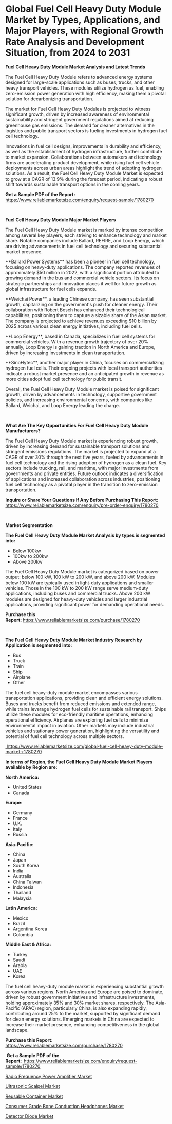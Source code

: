<p><h1>Global Fuel Cell Heavy Duty Module Market by Types, Applications, and Major Players, with Regional Growth Rate Analysis and Development Situation, from 2024 to 2031</h1></p><p><strong>Fuel Cell Heavy Duty Module Market Analysis and Latest Trends</strong></p>
<p><p>The Fuel Cell Heavy Duty Module refers to advanced energy systems designed for large-scale applications such as buses, trucks, and other heavy transport vehicles. These modules utilize hydrogen as fuel, enabling zero-emission power generation with high efficiency, making them a pivotal solution for decarbonizing transportation.</p><p>The market for Fuel Cell Heavy Duty Modules is projected to witness significant growth, driven by increased awareness of environmental sustainability and stringent government regulations aimed at reducing greenhouse gas emissions. The demand for cleaner alternatives in the logistics and public transport sectors is fueling investments in hydrogen fuel cell technology. </p><p>Innovations in fuel cell designs, improvements in durability and efficiency, as well as the establishment of hydrogen infrastructure, further contribute to market expansion. Collaborations between automakers and technology firms are accelerating product development, while rising fuel cell vehicle deployments across urban areas highlight the trend of adopting hydrogen solutions. As a result, the Fuel Cell Heavy Duty Module Market is expected to grow at a CAGR of 13.9% during the forecast period, indicating a robust shift towards sustainable transport options in the coming years.</p></p>
<p><strong>Get a Sample PDF of the Report:&nbsp;</strong> <a href="https://www.reliablemarketsize.com/enquiry/request-sample/1780270?utm_campaign=1872&utm_medium=2&utm_source=Github&utm_content=ia&utm_term=19122024&utm_id=fuel-cell-heavy-duty-module">https://www.reliablemarketsize.com/enquiry/request-sample/1780270</a></p>
<p>&nbsp;</p>
<p><strong>Fuel Cell Heavy Duty Module Major Market Players</strong></p>
<p><p>The Fuel Cell Heavy Duty Module market is marked by intense competition among several key players, each striving to enhance technology and market share. Notable companies include Ballard, REFIRE, and Loop Energy, which are driving advancements in fuel cell technology and securing substantial market presence.</p><p>**Ballard Power Systems** has been a pioneer in fuel cell technology, focusing on heavy-duty applications. The company reported revenues of approximately $50 million in 2022, with a significant portion attributed to growing demand in the bus and commercial vehicle sectors. Its focus on strategic partnerships and innovation places it well for future growth as global infrastructure for fuel cells expands.</p><p>**Weichai Power**, a leading Chinese company, has seen substantial growth, capitalizing on the government's push for cleaner energy. Their collaboration with Robert Bosch has enhanced their technological capabilities, positioning them to capture a sizable share of the Asian market. The company is projected to achieve revenues exceeding $10 billion by 2025 across various clean energy initiatives, including fuel cells.</p><p>**Loop Energy**, based in Canada, specializes in fuel cell systems for commercial vehicles. With a revenue growth trajectory of over 20% annually, Loop Energy is gaining traction in North America and Europe, driven by increasing investments in clean transportation.</p><p>**SinoHytec**, another major player in China, focuses on commercializing hydrogen fuel cells. Their ongoing projects with local transport authorities indicate a robust market presence and an anticipated growth in revenue as more cities adopt fuel cell technology for public transit.</p><p>Overall, the Fuel Cell Heavy Duty Module market is poised for significant growth, driven by advancements in technology, supportive government policies, and increasing environmental concerns, with companies like Ballard, Weichai, and Loop Energy leading the charge.</p></p>
<p>&nbsp;</p>
<p><strong>What Are The Key Opportunities For Fuel Cell Heavy Duty Module Manufacturers?</strong></p>
<p><p>The Fuel Cell Heavy Duty Module market is experiencing robust growth, driven by increasing demand for sustainable transport solutions and stringent emissions regulations. The market is projected to expand at a CAGR of over 30% through the next five years, fueled by advancements in fuel cell technology and the rising adoption of hydrogen as a clean fuel. Key sectors include trucking, rail, and maritime, with major investments from governments and private entities. Future outlook indicates a diversification of applications and increased collaboration across industries, positioning fuel cell technology as a pivotal player in the transition to zero-emission transportation.</p></p>
<p><strong>Inquire or Share Your Questions If Any Before Purchasing This Report:</strong> <a href="https://www.reliablemarketsize.com/enquiry/pre-order-enquiry/1780270?utm_campaign=1872&utm_medium=2&utm_source=Github&utm_content=ia&utm_term=19122024&utm_id=fuel-cell-heavy-duty-module">https://www.reliablemarketsize.com/enquiry/pre-order-enquiry/1780270</a></p>
<p>&nbsp;</p>
<p><strong>Market Segmentation</strong></p>
<p><strong>The Fuel Cell Heavy Duty Module Market Analysis by types is segmented into:</strong></p>
<p><ul><li>Below 100kw</li><li>100kw to 200kw</li><li>Above 200kw</li></ul></p>
<p><p>The Fuel Cell Heavy Duty Module market is categorized based on power output: below 100 kW, 100 kW to 200 kW, and above 200 kW. Modules below 100 kW are typically used in light-duty applications and smaller vehicles. Those in the 100 kW to 200 kW range serve medium-duty applications, including buses and commercial trucks. Above 200 kW modules are designed for heavy-duty vehicles and larger industrial applications, providing significant power for demanding operational needs.</p></p>
<p><strong>Purchase this Report:&nbsp;</strong><a href="https://www.reliablemarketsize.com/purchase/1780270?utm_campaign=1872&utm_medium=2&utm_source=Github&utm_content=ia&utm_term=19122024&utm_id=fuel-cell-heavy-duty-module">https://www.reliablemarketsize.com/purchase/1780270</a></p>
<p>&nbsp;</p>
<p><strong>The Fuel Cell Heavy Duty Module Market Industry Research by Application is segmented into:</strong></p>
<p><ul><li>Bus</li><li>Truck</li><li>Train</li><li>Ship</li><li>Airplane</li><li>Other</li></ul></p>
<p><p>The fuel cell heavy-duty module market encompasses various transportation applications, providing clean and efficient energy solutions. Buses and trucks benefit from reduced emissions and extended range, while trains leverage hydrogen fuel cells for sustainable rail transport. Ships utilize these modules for eco-friendly maritime operations, enhancing operational efficiency. Airplanes are exploring fuel cells to minimize environmental impact in aviation. Other markets may include industrial vehicles and stationary power generation, highlighting the versatility and potential of fuel cell technology across multiple sectors.</p></p>
<p><a href="https://www.reliablemarketsize.com/global-fuel-cell-heavy-duty-module-market-r1780270?utm_campaign=1872&utm_medium=2&utm_source=Github&utm_content=ia&utm_term=19122024&utm_id=fuel-cell-heavy-duty-module">&nbsp;https://www.reliablemarketsize.com/global-fuel-cell-heavy-duty-module-market-r1780270</a></p>
<p><strong>In terms of Region, the Fuel Cell Heavy Duty Module Market Players available by Region are:</strong></p>
<p>
    <p> <strong> North America: </strong>
        <ul>
            <li>United States</li>
            <li>Canada</li>
        </ul>
        </p> 
    <p> <strong> Europe: </strong>
        <ul>
            <li>Germany</li>
            <li>France</li>
            <li>U.K.</li>
            <li>Italy</li>
            <li>Russia</li>
        </ul>
        </p> 
    <p> <strong> Asia-Pacific: </strong>
        <ul>
            <li>China</li>
            <li>Japan</li>
            <li>South Korea</li>
            <li>India</li>
            <li>Australia</li>
            <li>China Taiwan</li>
            <li>Indonesia</li>
            <li>Thailand</li>
            <li>Malaysia</li>
        </ul>
        </p> 
    <p> <strong> Latin America: </strong>
        <ul>
            <li>Mexico</li>
            <li>Brazil</li>
            <li>Argentina Korea</li>
            <li>Colombia</li>
        </ul>
        </p> 
    <p> <strong> Middle East & Africa: </strong>
        <ul>
            <li>Turkey</li>
            <li>Saudi</li>
            <li>Arabia</li>
            <li>UAE</li>
            <li>Korea</li>
        </ul>
    </p>
    </p>
<p><p>The fuel cell heavy-duty module market is experiencing substantial growth across various regions. North America and Europe are poised to dominate, driven by robust government initiatives and infrastructure investments, holding approximately 35% and 30% market shares, respectively. The Asia-Pacific (APAC) region, particularly China, is also expanding rapidly, contributing around 25% to the market, supported by significant demand for clean energy solutions. Emerging markets in China are expected to increase their market presence, enhancing competitiveness in the global landscape.</p></p>
<p><strong>Purchase this Report: </strong><a href="https://www.reliablemarketsize.com/purchase/1780270?utm_campaign=1872&utm_medium=2&utm_source=Github&utm_content=ia&utm_term=19122024&utm_id=fuel-cell-heavy-duty-module">https://www.reliablemarketsize.com/purchase/1780270</a></p>
<p>&nbsp;<strong>Get a Sample PDF of the Report:&nbsp;&nbsp;</strong><a href="https://www.reliablemarketsize.com/enquiry/request-sample/1780270?utm_campaign=1872&utm_medium=2&utm_source=Github&utm_content=ia&utm_term=19122024&utm_id=fuel-cell-heavy-duty-module">https://www.reliablemarketsize.com/enquiry/request-sample/1780270</a></p>
<p><strong></strong></p>
<p><p><a href="https://www.linkedin.com/pulse/radio-frequency-power-amplifier-market-size-report-projected-sxise?utm_campaign=1872&utm_medium=2&utm_source=Github&utm_content=ia&utm_term=19122024&utm_id=fuel-cell-heavy-duty-module">Radio Frequency Power Amplifier Market</a></p><p><a href="https://www.linkedin.com/pulse/annual-growth-ultrasonic-scalpel-market-142-cagr-revenue-bhezf?utm_campaign=1872&utm_medium=2&utm_source=Github&utm_content=ia&utm_term=19122024&utm_id=fuel-cell-heavy-duty-module">Ultrasonic Scalpel Market</a></p><p><a href="https://www.linkedin.com/pulse/reusable-container-market-report-2024-2031-challenges-sales-qdwyf?utm_campaign=1872&utm_medium=2&utm_source=Github&utm_content=ia&utm_term=19122024&utm_id=fuel-cell-heavy-duty-module">Reusable Container Market</a></p><p><a href="https://github.com/BryceTownsendr/Market-Research-Report-List-7/blob/main/consumer-grade-bone-conduction-headphones-market.md?utm_campaign=1872&utm_medium=2&utm_source=Github&utm_content=ia&utm_term=19122024&utm_id=fuel-cell-heavy-duty-module">Consumer Grade Bone Conduction Headphones Market</a></p><p><a href="https://www.linkedin.com/pulse/detector-diode-momentum-charting-84-cagr-path-2024-2031-aksie?utm_campaign=1872&utm_medium=2&utm_source=Github&utm_content=ia&utm_term=19122024&utm_id=fuel-cell-heavy-duty-module">Detector Diode Market</a></p></p>